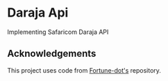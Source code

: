 # Daraja Api
Implementing Safaricom Daraja API

## Acknowledgements

This project uses code from  [Fortune-dot's](https://github.com/Fortune-dot/daraja-tutorial) repository.

